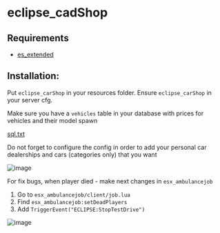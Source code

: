 # eclipse_cadShop

## Requirements
- [es_extended](https://github.com/esx-framework/es_extended/tree/v1-final)

## Installation:
Put `eclipse_carShop` in your resources folder.
Ensure `eclipse_carShop` in your server cfg.

Make sure you have a `vehicles` table in your database with prices for vehicles and their model spawn

[sql.txt](https://github.com/douglasprod/eclipse_carShop/files/6840069/sql.txt)


Do not forget to configure the config in order to add your personal car dealerships and cars (categories only) that you want

![image](https://user-images.githubusercontent.com/36680471/126147048-b9c417d7-6451-4b2a-8610-f239f11bab1b.png)


For fix bugs, when player died - make next changes in `esx_ambulancejob`

1. Go to `esx_ambulancejob/client/job.lua`
2. Find `esx_ambulancejob:setDeadPlayers`
3. Add `TriggerEvent("ECLIPSE:StopTestDrive")`

![image](https://user-images.githubusercontent.com/36680471/126147302-5f3432fc-3ec3-40c1-8115-0a16398d9ae4.png)

